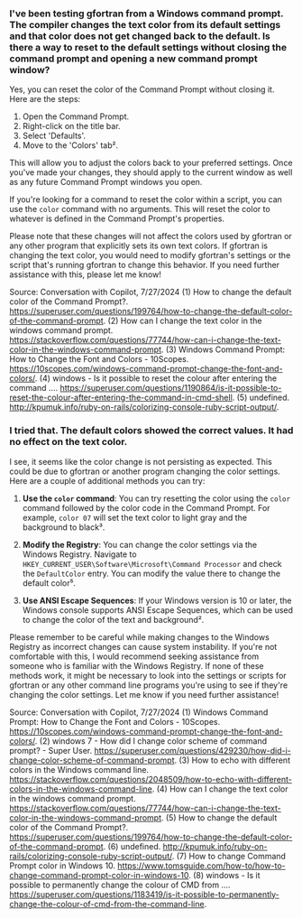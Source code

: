 ### I've been testing gfortran from a Windows command prompt. The compiler changes the text color from its default settings and that color does not get changed back to the default. Is there a way to reset to the default settings without closing the command prompt and opening a new command prompt window?

Yes, you can reset the color of the Command Prompt without closing it. Here are the steps:

1. Open the Command Prompt.
2. Right-click on the title bar.
3. Select 'Defaults'.
4. Move to the 'Colors' tab².

This will allow you to adjust the colors back to your preferred settings. Once you've made your changes, they should apply to the current window as well as any future Command Prompt windows you open.

If you're looking for a command to reset the color within a script, you can use the `color` command with no arguments. This will reset the color to whatever is defined in the Command Prompt's properties.

Please note that these changes will not affect the colors used by gfortran or any other program that explicitly sets its own text colors. If gfortran is changing the text color, you would need to modify gfortran's settings or the script that's running gfortran to change this behavior. If you need further assistance with this, please let me know!

Source: Conversation with Copilot, 7/27/2024
(1) How to change the default color of the Command Prompt?. https://superuser.com/questions/199764/how-to-change-the-default-color-of-the-command-prompt.
(2) How can I change the text color in the windows command prompt. https://stackoverflow.com/questions/77744/how-can-i-change-the-text-color-in-the-windows-command-prompt.
(3) Windows Command Prompt: How to Change the Font and Colors - 10Scopes. https://10scopes.com/windows-command-prompt-change-the-font-and-colors/.
(4) windows - Is it possible to reset the colour after entering the command .... https://superuser.com/questions/1190864/is-it-possible-to-reset-the-colour-after-entering-the-command-in-cmd-shell.
(5) undefined. http://kpumuk.info/ruby-on-rails/colorizing-console-ruby-script-output/.

### I tried that. The default colors showed the correct values. It had no effect on the text color.

I see, it seems like the color change is not persisting as expected. This could be due to gfortran or another program changing the color settings. Here are a couple of additional methods you can try:

1. **Use the `color` command**: You can try resetting the color using the `color` command followed by the color code in the Command Prompt. For example, `color 07` will set the text color to light gray and the background to black³.

2. **Modify the Registry**: You can change the color settings via the Windows Registry. Navigate to `HKEY_CURRENT_USER\Software\Microsoft\Command Processor` and check the `DefaultColor` entry. You can modify the value there to change the default color⁵.

3. **Use ANSI Escape Sequences**: If your Windows version is 10 or later, the Windows console supports ANSI Escape Sequences, which can be used to change the color of the text and background².

Please remember to be careful while making changes to the Windows Registry as incorrect changes can cause system instability. If you're not comfortable with this, I would recommend seeking assistance from someone who is familiar with the Windows Registry. If none of these methods work, it might be necessary to look into the settings or scripts for gfortran or any other command line programs you're using to see if they're changing the color settings. Let me know if you need further assistance!

Source: Conversation with Copilot, 7/27/2024
(1) Windows Command Prompt: How to Change the Font and Colors - 10Scopes. https://10scopes.com/windows-command-prompt-change-the-font-and-colors/.
(2) windows 7 - How did I change color scheme of command prompt? - Super User. https://superuser.com/questions/429230/how-did-i-change-color-scheme-of-command-prompt.
(3) How to echo with different colors in the Windows command line. https://stackoverflow.com/questions/2048509/how-to-echo-with-different-colors-in-the-windows-command-line.
(4) How can I change the text color in the windows command prompt. https://stackoverflow.com/questions/77744/how-can-i-change-the-text-color-in-the-windows-command-prompt.
(5) How to change the default color of the Command Prompt?. https://superuser.com/questions/199764/how-to-change-the-default-color-of-the-command-prompt.
(6) undefined. http://kpumuk.info/ruby-on-rails/colorizing-console-ruby-script-output/.
(7) How to change Command Prompt color in Windows 10. https://www.tomsguide.com/how-to/how-to-change-command-prompt-color-in-windows-10.
(8) windows - Is it possible to permanently change the colour of CMD from .... https://superuser.com/questions/1183419/is-it-possible-to-permanently-change-the-colour-of-cmd-from-the-command-line.
